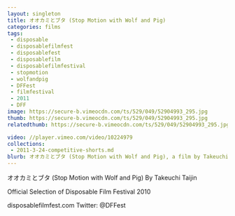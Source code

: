 ```yaml
---
layout: singleton
title: オオカミとブタ (Stop Motion with Wolf and Pig)
categories: films
tags:
 - disposable
 - disposablefilmfest
 - disposablefest
 - disposablefilm
 - disposablefilmfestival
 - stopmotion
 - wolfandpig
 - DFFest
 - filmfestival
 - 2011
 - DFF
image: https://secure-b.vimeocdn.com/ts/529/049/52904993_295.jpg
thumb: https://secure-b.vimeocdn.com/ts/529/049/52904993_295.jpg
relatedthumb: https://secure-b.vimeocdn.com/ts/529/049/52904993_295.jpg

video: //player.vimeo.com/video/10224979
collections:
 - 2011-3-24-competitive-shorts.md
blurb: オオカミとブタ (Stop Motion with Wolf and Pig), a film by Takeuchi Taijin.
---
```


オオカミとブタ (Stop Motion with Wolf and Pig)
By Takeuchi Taijin

Official Selection of Disposable Film Festival 2010

disposablefilmfest.com
Twitter: @DFFest